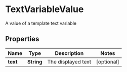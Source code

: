 

# TextVariableValue

A value of a template text variable

## Properties

| Name | Type | Description | Notes |
|------------ | ------------- | ------------- | -------------|
|**text** | **String** | The displayed text |  [optional] |



